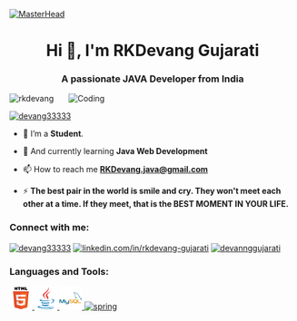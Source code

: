 [![MasterHead](https://firebasestorage.googleapis.com/v0/b/flexi-coding.appspot.com/o/dempgi7-520f8d5f-63d4-4453-8822-dbc149ae27f8.gif?alt=media&token=91c0c7b2-93c3-4029-b011-1a8703c5730d)](https://rishavchanda.io)
<h1 align="center">Hi 👋, I'm RKDevang Gujarati</h1>
<h3 align="center">A passionate JAVA Developer from India</h3>
<img align="right" alt="Coding" width="400" src="https://cdn.dribbble.com/users/1162077/screenshots/3848914/programmer.gif">


<p align="left"> <img src="https://komarev.com/ghpvc/?username=rkdevang&label=Profile%20views&color=0e75b6&style=flat" alt="rkdevang" /> </p>


<p align="left"> <a href="https://x.com/devang33333" target="blank"><img src="https://img.shields.io/twitter/follow/devang33333?logo=twitter&style=for-the-badge" alt="devang33333" /></a> </p>

- 🔭 I’m a **Student**.

- 🌱 And currently learning **Java Web Development**

- 📫 How to reach me **RKDevang.java@gmail.com**

- ⚡  **The best pair in the world is smile and cry.
They won't meet each other at a time. If they meet, that is the BEST MOMENT IN YOUR LIFE.**

<h3 align="left">Connect with me:</h3>
<p align="left">
<a href="https://twitter.com/devang33333" target="blank"><img align="center" src="https://raw.githubusercontent.com/rahuldkjain/github-profile-readme-generator/master/src/images/icons/Social/twitter.svg" alt="devang33333" height="30" width="40" /></a>
<a href="https://linkedin.com/in/linkedin.com/in/rkdevang-gujarati" target="blank"><img align="center" src="https://raw.githubusercontent.com/rahuldkjain/github-profile-readme-generator/master/src/images/icons/Social/linked-in-alt.svg" alt="linkedin.com/in/rkdevang-gujarati" height="30" width="40" /></a>
<a href="https://instagram.com/devannggujarati" target="blank"><img align="center" src="https://raw.githubusercontent.com/rahuldkjain/github-profile-readme-generator/master/src/images/icons/Social/instagram.svg" alt="devannggujarati" height="30" width="40" /></a>
</p>


<h3 align="left">Languages and Tools:</h3>
<a href="https://www.w3.org/html/" target="_blank" rel="noreferrer"> <img src="https://raw.githubusercontent.com/devicons/devicon/master/icons/html5/html5-original-wordmark.svg" alt="html5" width="40" height="40"/> </a> <a href="https://www.java.com" target="_blank" rel="noreferrer"> <img src="https://raw.githubusercontent.com/devicons/devicon/master/icons/java/java-original.svg" alt="java" width="40" height="40"/> </a> <a href="https://www.mysql.com/" target="_blank" rel="noreferrer"> <img src="https://raw.githubusercontent.com/devicons/devicon/master/icons/mysql/mysql-original-wordmark.svg" alt="mysql" width="40" height="40"/> </a> <a href="https://spring.io/" target="_blank" rel="noreferrer"> <img src="https://www.vectorlogo.zone/logos/springio/springio-icon.svg" alt="spring" width="40" height="40"/> </a> </p>


